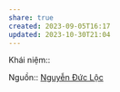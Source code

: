 ```yaml
---
share: true
created: 2023-09-05T16:17
updated: 2023-10-30T21:04
---
```

Khái niệm:: 

Nguồn:: [Nguyễn Đức Lộc](../../../%CE%9E%20Ngu%E1%BB%93n/Nguy%E1%BB%85n%20%C4%90%E1%BB%A9c%20L%E1%BB%99c.md) 
